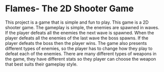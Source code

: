 # Flames- The 2D Shooter Game
This project is a game that is simple and fun to play. This game is a 2D shooter game. The gameplay is simple, the enemies are spawned in waves. If the player defeats all the enemies the next wave is spawned. When the player defeats all the enemies of the last wave the boss spawns. If the player defeats the boss then the player wins.
The game also presents different types of enemies, so the player has to change how they play to defeat each of the enemies. There are many different types of weapons in the game, they have different stats so they player can choose the weapon that best suits their gameplay style.

